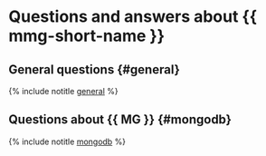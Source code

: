 # Questions and answers about {{ mmg-short-name }}

## General questions {#general}

{% include notitle [general](../../_qa/managed-mongodb/general.md) %}

## Questions about {{ MG }} {#mongodb}

{% include notitle [mongodb](../../_qa/managed-mongodb/mongodb.md) %}
